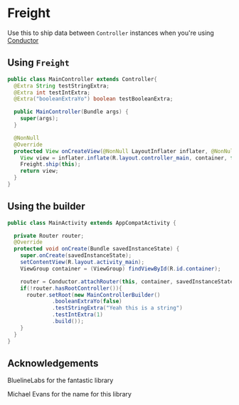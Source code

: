 Freight
===

Use this to ship data between `Controller` instances when you're using [Conductor](https://github.com/bluelinelabs/Conductor)



Using `Freight`
-------------------

```java
public class MainController extends Controller{
  @Extra String testStringExtra;
  @Extra int testIntExtra;
  @Extra("booleanExtraYo") boolean testBooleanExtra;

  public MainController(Bundle args) {
    super(args);
  }

  @NonNull
  @Override
  protected View onCreateView(@NonNull LayoutInflater inflater, @NonNull ViewGroup container) {
    View view = inflater.inflate(R.layout.controller_main, container, false);
    Freight.ship(this);
    return view;
  }
}
```

Using the builder
---

```java
public class MainActivity extends AppCompatActivity {

  private Router router;
  @Override
  protected void onCreate(Bundle savedInstanceState) {
    super.onCreate(savedInstanceState);
    setContentView(R.layout.activity_main);
    ViewGroup container = (ViewGroup) findViewById(R.id.container);

    router = Conductor.attachRouter(this, container, savedInstanceState);
    if(!router.hasRootController()){
      router.setRoot(new MainControllerBuilder()
              .booleanExtraYo(false)
              .testStringExtra("Yeah this is a string")
              .testIntExtra(1)
              .build());
    }
  }
}
```

Acknowledgements
--

BluelineLabs for the fantastic library

Michael Evans for the name for this library
